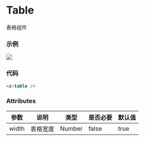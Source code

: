 # Table

表格组件

### 示例

<table-md />
<img src="/favicon.ico"/>

### 代码

```html
<z-table />
```

### Attributes

| 参数  | 说明     | 类型   | 是否必要 | 默认值 |
| ----- | -------- | ------ | -------- | ------ |
| width | 表格宽度 | Number | false    | true   |
